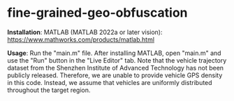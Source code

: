 # fine-grained-geo-obfuscation

**Installation**: MATLAB (MATLAB 2022a or later vision): https://www.mathworks.com/products/matlab.html

**Usage**: Run the "main.m" file. After installing MATLAB, open "main.m" and use the "Run" button in the "Live Editor" tab. 
Note that the vehicle trajectory dataset from the Shenzhen Institute of Advanced Technology has not been publicly released. Therefore, we are unable to provide vehicle GPS density in this code. Instead, we assume that vehicles are uniformly distributed throughout the target region.

